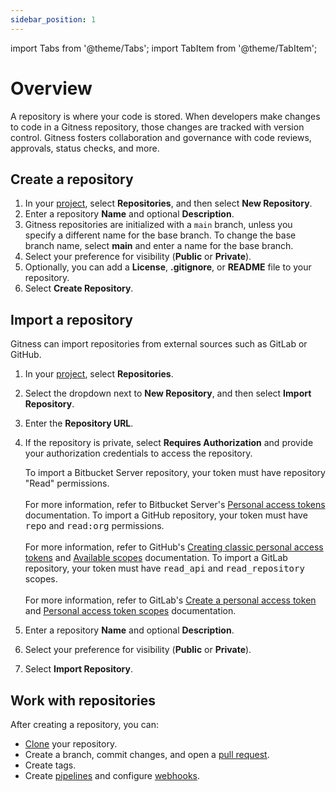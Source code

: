 ```yaml
---
sidebar_position: 1
---
```


import Tabs from '@theme/Tabs';
import TabItem from '@theme/TabItem';

# Overview

A repository is where your code is stored. When developers make changes to code in a Gitness repository, those changes are tracked with version control. Gitness fosters collaboration and governance with code reviews, approvals, status checks, and more.

## Create a repository

1. In your [project](../administration/project-management.md), select **Repositories**, and then select **New Repository**.
2. Enter a repository **Name** and optional **Description**.
3. Gitness repositories are initialized with a `main` branch, unless you specify a different name for the base branch. To change the base branch name, select **main** and enter a name for the base branch.
4. Select your preference for visibility (**Public** or **Private**).
5. Optionally, you can add a **License**, **.gitignore**, or **README** file to your repository.
6. Select **Create Repository**.

## Import a repository

Gitness can import repositories from external sources such as GitLab or GitHub.

1. In your [project](../administration/project-management.md), select **Repositories**.
2. Select the dropdown next to **New Repository**, and then select **Import Repository**.
3. Enter the **Repository URL**.
4. If the repository is private, select **Requires Authorization** and provide your authorization credentials to access the repository.

   <Tabs>
   <TabItem value="Bitbucket Server" label="Bitbucket Server">
     To import a Bitbucket Server repository, your token must have repository "Read" permissions.
     <br/><br/>
     For more information, refer to Bitbucket Server's <a href="https://confluence.atlassian.com/bitbucketserver072/personal-access-tokens-1005335924.html">Personal access tokens</a> documentation.
   </TabItem>

   <TabItem value="GitHub" label="GitHub">
     To import a GitHub repository, your token must have <tt>repo</tt> and <tt>read:org</tt> permissions.
     <br/><br/>
     For more information, refer to GitHub's <a href="https://docs.github.com/en/authentication/keeping-your-account-and-data-secure/managing-your-personal-access-tokens#personal-access-tokens-classic">Creating classic personal access tokens</a> and <a href="https://docs.github.com/en/apps/oauth-apps/building-oauth-apps/scopes-for-oauth-apps#available-scopes">Available scopes</a> documentation.
   </TabItem>

   <TabItem value="GitLab" label="GitLab">
     To import a GitLab repository, your token must have <tt>read_api</tt> and <tt>read_repository</tt> scopes.
     <br/><br/>
     For more information, refer to GitLab's <a href="https://docs.gitlab.com/ee/user/profile/personal_access_tokens.html#create-a-personal-access-token">Create a personal access token</a> and <a href="https://docs.gitlab.com/ee/user/profile/personal_access_tokens.html#personal-access-token-scopes">Personal access token scopes</a> documentation.
   </TabItem>
   </Tabs>

5. Enter a repository **Name** and optional **Description**.
6. Select your preference for visibility (**Public** or **Private**).
7. Select **Import Repository**.

## Work with repositories

After creating a repository, you can:

- [Clone](./cloning.md) your repository.
- Create a branch, commit changes, and open a [pull request](./pull_requests.md).
- Create tags.
- Create [pipelines](../pipelines/overview.md) and configure [webhooks](./webhooks.md).
